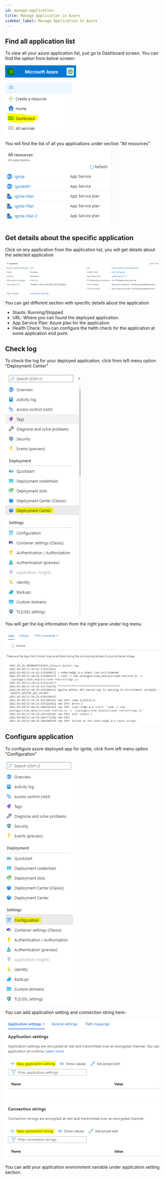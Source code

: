 ```yaml
---
id: manage-application
title: Manage Application in Azure
sidebar_label: Manage Application In Azure
---
```


## Find all application list
 
To view all your azure application list, just go to Dashboard screen. You can find the option from below screen-

![](../assets/deployToAzure/azure-left-menu-option.png)

![](../assets/deployToAzure/azure-left-menu-option-expanded.png)

You will find the list of all you applications under section "All resources"

![](../assets/deployToAzure/azure-app-list.png)

## Get details about the specific application

Click on any application from the application list, you will get details about the selected application

![](../assets/deployToAzure/app-details.png)

You can get different section with specific details about the application

- Stauts: Running/Stopped
- URL: Where you can found the deployed application.
- App Service Plan: Azure plan for the application
- Health Check: You can configure the helth check for the application at some application end point.

## Check log 

To check the log for your deployed application, click from left menu option "Deployment Center"

![](../assets/deployToAzure/left-side-menu.png)

You will get the log information from the right pane under log menu.

![](../assets/deployToAzure/app-log.png)

## Configure application

To configure azure deployed app for ignite, click from left menu option "Configuration"

![](../assets/deployToAzure/left-side-menu-configuration.png)

You can add application setting and connection string here-

![](../assets/deployToAzure/add-new-configuration.png)

You can add your application environment variable under application setting section.


